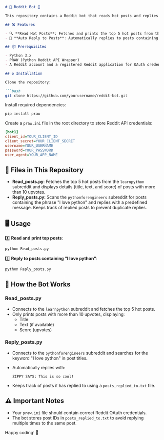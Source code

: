 ```markdown
# 🚀 Reddit Bot 🤖

This repository contains a Reddit bot that reads hot posts and replies to specific posts in selected subreddits using PRAW — the Python Reddit API Wrapper.

## 🛠 Features

- 🔍 **Read Hot Posts**: Fetches and prints the top 5 hot posts from the `learnpython` subreddit with more than 10 upvotes.
- 💬 **Auto Reply to Posts**: Automatically replies to posts containing the phrase "I love python" in the `pythonforengineers` subreddit with a fun message.

## 📦 Prerequisites

- Python 3.x
- PRAW (Python Reddit API Wrapper)
- A Reddit account and a registered Reddit application for OAuth credentials.

## ⚙️ Installation

Clone the repository:

```bash
git clone https://github.com/yourusername/reddit-bot.git
```

Install required dependencies:

```bash
pip install praw
```

Create a `praw.ini` file in the root directory to store Reddit API credentials:

```ini
[bot1]
client_id=YOUR_CLIENT_ID
client_secret=YOUR_CLIENT_SECRET
username=YOUR_USERNAME
password=YOUR_PASSWORD
user_agent=YOUR_APP_NAME
```

## 📝 Files in This Repository

- **Read_posts.py**: Fetches the top 5 hot posts from the `learnpython` subreddit and displays details (title, text, and score) of posts with more than 10 upvotes.
- **Reply_posts.py**: Scans the `pythonforengineers` subreddit for posts containing the phrase "I love python" and replies with a predefined message. Keeps track of replied posts to prevent duplicate replies.

## 🖥 Usage

1️⃣ **Read and print top posts**:

```bash
python Read_posts.py
```

2️⃣ **Reply to posts containing "I love python"**:

```bash
python Reply_posts.py
```

## 🤖 How the Bot Works

### Read_posts.py
- Connects to the `learnpython` subreddit and fetches the top 5 hot posts.
- Only prints posts with more than 10 upvotes, displaying:
  - Title
  - Text (if available)
  - Score (upvotes)

### Reply_posts.py
- Connects to the `pythonforengineers` subreddit and searches for the keyword "I love python" in post titles.
- Automatically replies with:
  
  ```
  ZIPPY SAYS: This is so cool!
  ```

- Keeps track of posts it has replied to using a `posts_replied_to.txt` file.

## ⚠️ Important Notes

- Your `praw.ini` file should contain correct Reddit OAuth credentials.
- The bot stores post IDs in `posts_replied_to.txt` to avoid replying multiple times to the same post.

Happy coding! 🎉
```
